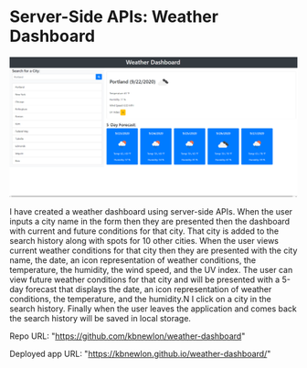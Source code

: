 # Server-Side APIs: Weather Dashboard



![screenshot of application](/screenshot.PNG)


I have created a weather dashboard using server-side APIs. When the user inputs a city name in the form then they are presented then the dashboard with current and future conditions for that city. That city is added to the search history along with spots for 10 other cities. When the user views current weather conditions for that city then they are presented with the city name, the date, an icon representation of weather conditions, the temperature, the humidity, the wind speed, and the UV index. The user can view future weather conditions for that city and will be presented with a 5-day forecast that displays the date, an icon representation of weather conditions, the temperature, and the humidity.N I click on a city in the search history. Finally when the user leaves the application and comes back the search history will be saved in local storage. 



Repo URL: "https://github.com/kbnewlon/weather-dashboard"  

Deployed app URL:  "https://kbnewlon.github.io/weather-dashboard/"

